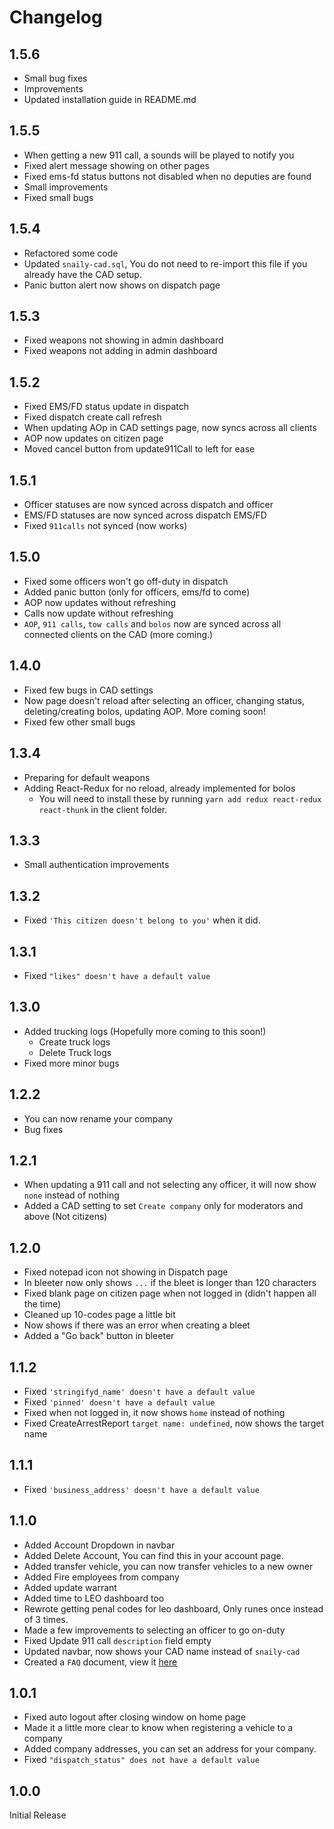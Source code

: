 # Changelog

## 1.5.6

- Small bug fixes
- Improvements
- Updated installation guide in README.md

## 1.5.5

- When getting a new 911 call, a sounds will be played to notify you
- Fixed alert message showing on other pages
- Fixed ems-fd status buttons not disabled when no deputies are found
- Small improvements
- Fixed small bugs

## 1.5.4

- Refactored some code
- Updated `snaily-cad.sql`, You do not need to re-import this file if you already have the CAD setup.
- Panic button alert now shows on dispatch page

## 1.5.3

- Fixed weapons not showing in admin dashboard
- Fixed weapons not adding in admin dashboard

## 1.5.2

- Fixed EMS/FD status update in dispatch
- Fixed dispatch create call refresh
- When updating AOp in CAD settings page, now syncs across all clients
- AOP now updates on citizen page
- Moved cancel button from update911Call to left for ease

## 1.5.1

- Officer statuses are now synced across dispatch and officer
- EMS/FD statuses are now synced across dispatch EMS/FD
- Fixed `911calls` not synced (now works)

## 1.5.0

- Fixed some officers won't go off-duty in dispatch
- Added panic button (only for officers, ems/fd to come)
- AOP now updates without refreshing
- Calls now update without refreshing
- `AOP`, `911 calls`, `tow calls` and `bolos` now are synced across all connected clients on the CAD (more coming.)

## 1.4.0

- Fixed few bugs in CAD settings
- Now page doesn't reload after selecting an officer, changing status, deleting/creating bolos, updating AOP. More coming soon!
- Fixed few other small bugs

## 1.3.4

- Preparing for default weapons
- Adding React-Redux for no reload, already implemented for bolos
  - You will need to install these by running `yarn add redux react-redux react-thunk` in the client folder.

## 1.3.3

- Small authentication improvements

## 1.3.2

- Fixed `'This citizen doesn't belong to you'` when it did.

## 1.3.1

- Fixed `"likes" doesn't have a default value`

## 1.3.0

- Added trucking logs (Hopefully more coming to this soon!)
  - Create truck logs
  - Delete Truck logs
- Fixed more minor bugs

## 1.2.2

- You can now rename your company
- Bug fixes

## 1.2.1

- When updating a 911 call and not selecting any officer, it will now show `none` instead of nothing
- Added a CAD setting to set `Create company` only for moderators and above (Not citizens)

## 1.2.0

- Fixed notepad icon not showing in Dispatch page
- In bleeter now only shows `...` if the bleet is longer than 120 characters
- Fixed blank page on citizen page when not logged in (didn't happen all the time)
- Cleaned up 10-codes page a little bit
- Now shows if there was an error when creating a bleet
- Added a "Go back" button in bleeter

## 1.1.2

- Fixed `'stringifyd_name' doesn't have a default value`
- Fixed `'pinned' doesn't have a default value`
- Fixed when not logged in, it now shows `home` instead of nothing
- Fixed CreateArrestReport `target name: undefined`, now shows the target name

## 1.1.1

- Fixed `'business_address' doesn't have a default value`

## 1.1.0

- Added Account Dropdown in navbar
- Added Delete Account, You can find this in your account page.
- Added transfer vehicle, you can now transfer vehicles to a new owner
- Added Fire employees from company
- Added update warrant
- Added time to LEO dashboard too
- Rewrote getting penal codes for leo dashboard, Only runes once instead of 3 times.
- Made a few improvements to selecting an officer to go on-duty
- Fixed Update 911 call `description` field empty
- Updated navbar, now shows your CAD name instead of `snaily-cad`
- Created a `FAQ` document, view it [here](./FAQ.md)

## 1.0.1

- Fixed auto logout after closing window on home page
- Made it a little more clear to know when registering a vehicle to a company
- Added company addresses, you can set an address for your company.
- Fixed `"dispatch_status" does not have a default value`

## 1.0.0

Initial Release
